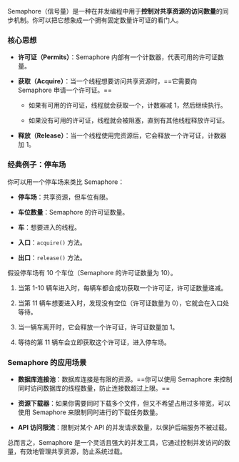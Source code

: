 Semaphore（信号量）是一种在并发编程中用于**控制对共享资源的访问数量**的同步机制。你可以把它想象成一个拥有固定数量许可证的看门人。

### 核心思想

- **许可证（Permits）**：Semaphore 内部有一个计数器，代表可用的许可证数量。
    
- **获取（Acquire）**：当一个线程想要访问共享资源时，==它需要向 Semaphore 申请一个许可证。==
    
    - 如果有可用的许可证，线程就会获取一个，计数器减 1，然后继续执行。
        
    - 如果没有可用的许可证，线程就会被阻塞，直到有其他线程释放许可证。
        
- **释放（Release）**：当一个线程使用完资源后，它会释放一个许可证，计数器加 1。

### 经典例子：停车场

你可以用一个停车场来类比 Semaphore：

- **停车场**：共享资源，但车位有限。
    
- **车位数量**：Semaphore 的许可证数量。
    
- **车**：想要进入的线程。
    
- **入口**：`acquire()` 方法。
    
- **出口**：`release()` 方法。
    

假设停车场有 10 个车位（Semaphore 的许可证数量为 10）。

1. 当第 1-10 辆车进入时，每辆车都会成功获取一个许可证，许可证数量递减。
    
2. 当第 11 辆车想要进入时，发现没有空位（许可证数量为 0），它就会在入口处等待。
    
3. 当一辆车离开时，它会释放一个许可证，许可证数量加 1。
    
4. 等待的第 11 辆车会立即获取这个许可证，进入停车场。

### Semaphore 的应用场景

- **数据库连接池**：数据库连接是有限的资源。==你可以使用 Semaphore 来控制同时访问数据库的线程数量，防止连接数超过上限。==
    
- **资源下载器**：如果你需要同时下载多个文件，但又不希望占用过多带宽，可以使用 Semaphore 来限制同时进行的下载任务数量。
    
- **API 访问限流**：限制对某个 API 的并发请求数量，以保护后端服务不被过载。
    

总而言之，Semaphore 是一个灵活且强大的并发工具，它通过控制并发访问的数量，有效地管理共享资源，防止系统过载。